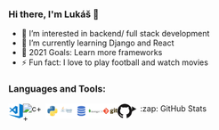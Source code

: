 ### Hi there, I'm Lukáš 👋
- 👀 I’m interested in backend/ full stack development
- 🌱 I’m currently learning Django and React
- 🥅 2021 Goals: Learn more frameworks
- ⚡ Fun fact: I love to play football and watch movies

### Languages and Tools:
<p>
<img align="left" width="26px" src="https://raw.githubusercontent.com/github/explore/80688e429a7d4ef2fca1e82350fe8e3517d3494d/topics/visual-studio-code/visual-studio-code.png" />
<img align="left" alt = "c++" width="40px" src="https://raw.githubusercontent.com/github/explore/78df643247d429f6cc873026c0622819ad797942/topics/c++/c++.png" />
<img align="left" width="26px" src="https://raw.githubusercontent.com/github/explore/78df643247d429f6cc873026c0622819ad797942/topics/python/python.png" />
<img align="left" width="26px" src="https://raw.githubusercontent.com/github/explore/80688e429a7d4ef2fca1e82350fe8e3517d3494d/topics/java/java.png" />
<img align="left" width="26px" src="https://raw.githubusercontent.com/github/explore/80688e429a7d4ef2fca1e82350fe8e3517d3494d/topics/sql/sql.png" />
<img align="left" width="26px" src="https://raw.githubusercontent.com/github/explore/80688e429a7d4ef2fca1e82350fe8e3517d3494d/topics/mongodb/mongodb.png" />
<img align="left" width="26px" src="https://raw.githubusercontent.com/github/explore/80688e429a7d4ef2fca1e82350fe8e3517d3494d/topics/git/git.png" />
<img align="left" width="26px" src="https://raw.githubusercontent.com/github/explore/78df643247d429f6cc873026c0622819ad797942/topics/github/github.png" />
</p>
<details>
  <summary>:zap: GitHub Stats</summary>

  <img align="left" alt="horalukas's GitHub Stats" src="https://github-readme-stats.vercel.app/api?username=horalukas&show_icons=true&hide_border=true" />
</details>
